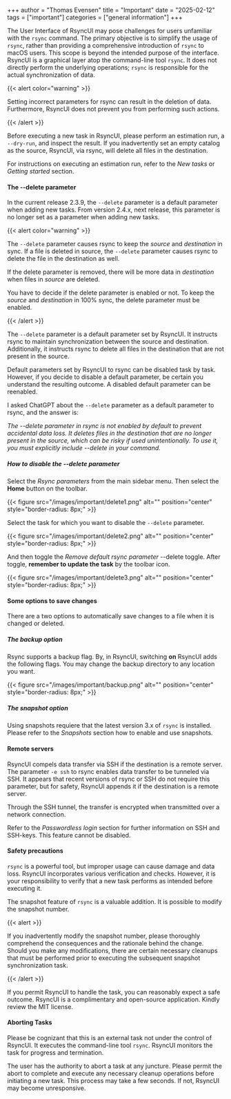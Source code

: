 +++
author = "Thomas Evensen"
title = "Important"
date = "2025-02-12"
tags = ["important"]
categories = ["general information"]
+++

The User Interface of RsyncUI may pose challenges for users unfamiliar with the `rsync` command. The primary objective is to simplify the usage of `rsync`, rather than providing a comprehensive introduction of `rsync` to macOS users. This scope is beyond the intended purpose of the interface. RsyncUI is a graphical layer atop the command-line tool `rsync`. It does not directly perform the underlying operations; `rsync` is responsible for the actual synchronization of data.

{{< alert color="warning" >}}

Setting incorrect parameters for rsync can result in the deletion of data. Furthermore, RsyncUI does not prevent you from performing such actions.

{{< /alert >}}

Before executing a new task in RsyncUI, please perform an estimation run, a `--dry-run`, and inspect the result. If you inadvertently set an empty catalog as the source, RsyncUI, via rsync, will delete all files in the destination.

For instructions on executing an estimation run, refer to the *New tasks* or *Getting started* section.

#### The --delete parameter

In the current release 2.3.9, the `--delete` parameter is a default parameter when adding new tasks. From version 2.4.x, next release, this parameter is no longer set as a parameter when adding new tasks.

{{< alert color="warning" >}}

The `--delete` parameter causes rsync to keep the *source* and *destination* in sync. If a file is deleted in source, the `--delete` parameter causes rsync to delete the file in the destination as well.

If the delete parameter is removed, there will be more data in *destination* when files in *source* are deleted.

You have to decide if the delete parameter is enabled or not. To keep the *source* and *destination* in 100% sync, the delete parameter must be enabled.

{{< /alert >}}

The `--delete` parameter is a default parameter set by RsyncUI. It instructs rsync to maintain synchronization between the source and destination. Additionally, it instructs rsync to delete all files in the destination that are not present in the source.

Default parameters set by RsyncUI to rsync can be disabled task by task. However, if you decide to disable a default parameter, be certain you understand the resulting outcome. A disabled default parameter can be reenabled.

I asked ChatGPT about the `--delete` parameter as a default parameter to rsync, and the answer is:

*The --delete parameter in rsync is not enabled by default to prevent accidental data loss. It deletes files in the destination that are no longer present in the source, which can be risky if used unintentionally. To use it, you must explicitly include --delete in your command.*

##### How to disable the --delete parameter

Select the *Rsync parameters* from the main sidebar menu. Then select the **Home** button on the toolbar.

{{< figure src="/images/important/delete1.png" alt="" position="center" style="border-radius: 8px;" >}}

Select the task for which you want to disable the `--delete` parameter.

{{< figure src="/images/important/delete2.png" alt="" position="center" style="border-radius: 8px;" >}}

And then toggle the *Remove default rsync parameter* --delete toggle. After toggle, **remember to update the task** by the toolbar icon.

{{< figure src="/images/important/delete3.png" alt="" position="center" style="border-radius: 8px;" >}}

#### Some options to save changes

There are a two options to automatically save changes to a file when it is changed or deleted.

##### The backup option

Rsync supports a backup flag. By, in RsyncUI, switching **on** RsyncUI adds the following flags. You may change the backup directory to any location you want.

{{< figure src="/images/important/backup.png" alt="" position="center" style="border-radius: 8px;" >}}

##### The snapshot option

Using snapshots requiere that the latest version 3.x of `rsync` is installed. Please refer to the *Snapshots* section how to enable and use snapshots.

#### Remote servers

RsyncUI compels data transfer via SSH if the destination is a remote server. The parameter `-e ssh` to rsync enables data transfer to be tunneled via SSH. It appears that recent versions of rsync or SSH do not require this parameter, but for safety, RsyncUI appends it if the destination is a remote server.

Through the SSH tunnel, the transfer is encrypted when transmitted over a network connection.

Refer to the *Passwordless login* section for further information on SSH and SSH-keys. This feature cannot be disabled.

#### Safety precautions

`rsync` is a powerful tool, but improper usage can cause damage and data loss. RsyncUI incorporates various verification and checks. However, it is your responsibility to verify that a new task performs as intended before executing it.

The snapshot feature of `rsync` is a valuable addition. It is possible to modify the snapshot number.

{{< alert >}}

If you inadvertently modify the snapshot number, please thoroughly comprehend the consequences and the rationale behind the change. Should you make any modifications, there are certain necessary cleanups that must be performed prior to executing the subsequent snapshot synchronization task.

{{< /alert >}}

If you permit RsyncUI to handle the task, you can reasonably expect a safe outcome. RsyncUI is a complimentary and open-source application. Kindly review the MIT license.

#### Aborting Tasks

Please be cognizant that this is an external task not under the control of RsyncUI. It executes the command-line tool `rsync`.
RsyncUI monitors the task for progress and termination.

The user has the authority to abort a task at any juncture. Please permit the abort to complete and execute any necessary cleanup operations before initiating a new task. This process may take a few seconds. If not, RsyncUI may become unresponsive.
